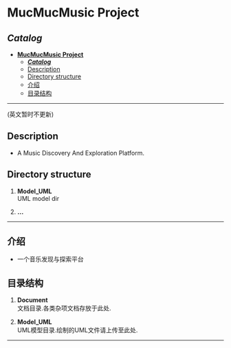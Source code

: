 ﻿# **MucMucMusic Project**
## ***Catalog***
<!-- TOC -->
<!-- autoauto- [**MucMucMusic Project**](#mucmucmusic-project)auto     -->
- [**MucMucMusic Project**](#mucmucmusic-project)
  - [***Catalog***](#catalog)
  - [Description](#description)
  - [Directory structure](#directory-structure)
  - [介绍](#%e4%bb%8b%e7%bb%8d)
  - [目录结构](#%e7%9b%ae%e5%bd%95%e7%bb%93%e6%9e%84)

---
(英文暂时不更新)
## Description
- A Music Discovery And Exploration Platform.   

## Directory structure 
1. **Model_UML**  
   UML model dir

2. **...**

---
## 介绍
- 一个音乐发现与探索平台

## 目录结构
1. **Document**   
    文档目录.各类杂项文档存放于此处.

2. **Model_UML**  
    UML模型目录.绘制的UML文件请上传至此处.

---


